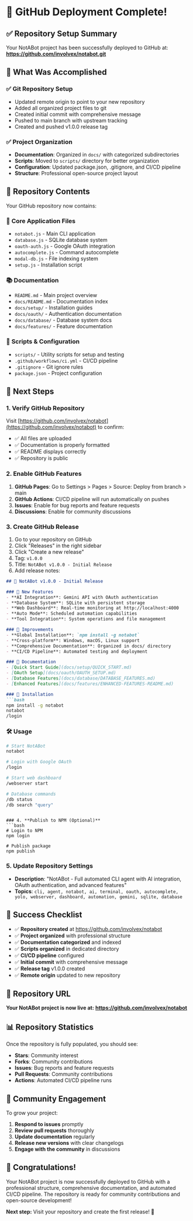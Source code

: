 # 🎉 GitHub Deployment Complete!

## ✅ **Repository Setup Summary**

Your NotABot project has been successfully deployed to GitHub at:
**https://github.com/involvex/notabot.git**

## 🚀 **What Was Accomplished**

### ✅ **Git Repository Setup**
- Updated remote origin to point to your new repository
- Added all organized project files to git
- Created initial commit with comprehensive message
- Pushed to main branch with upstream tracking
- Created and pushed v1.0.0 release tag

### ✅ **Project Organization**
- **Documentation**: Organized in `docs/` with categorized subdirectories
- **Scripts**: Moved to `scripts/` directory for better organization
- **Configuration**: Updated package.json, .gitignore, and CI/CD pipeline
- **Structure**: Professional open-source project layout

## 📁 **Repository Contents**

Your GitHub repository now contains:

### 🚀 **Core Application Files**
- `notabot.js` - Main CLI application
- `database.js` - SQLite database system
- `oauth-auth.js` - Google OAuth integration
- `autocomplete.js` - Command autocomplete
- `modal-db.js` - File indexing system
- `setup.js` - Installation script

### 📚 **Documentation**
- `README.md` - Main project overview
- `docs/README.md` - Documentation index
- `docs/setup/` - Installation guides
- `docs/oauth/` - Authentication documentation
- `docs/database/` - Database system docs
- `docs/features/` - Feature documentation

### 🔧 **Scripts & Configuration**
- `scripts/` - Utility scripts for setup and testing
- `.github/workflows/ci.yml` - CI/CD pipeline
- `.gitignore` - Git ignore rules
- `package.json` - Project configuration

## 🎯 **Next Steps**

### 1. **Verify GitHub Repository**
Visit [https://github.com/involvex/notabot](https://github.com/involvex/notabot) to confirm:
- ✅ All files are uploaded
- ✅ Documentation is properly formatted
- ✅ README displays correctly
- ✅ Repository is public

### 2. **Enable GitHub Features**
1. **GitHub Pages**: Go to Settings > Pages > Source: Deploy from branch > main
2. **GitHub Actions**: CI/CD pipeline will run automatically on pushes
3. **Issues**: Enable for bug reports and feature requests
4. **Discussions**: Enable for community discussions

### 3. **Create GitHub Release**
1. Go to your repository on GitHub
2. Click "Releases" in the right sidebar
3. Click "Create a new release"
4. Tag: `v1.0.0`
5. Title: `NotABot v1.0.0 - Initial Release`
6. Add release notes:

```markdown
## 🎉 NotABot v1.0.0 - Initial Release

### 🚀 New Features
- **AI Integration**: Gemini API with OAuth authentication
- **Database System**: SQLite with persistent storage
- **Web Dashboard**: Real-time monitoring at http://localhost:4000
- **Auto Mode**: Scheduled automation capabilities
- **Tool Integration**: System operations and file management

### 🔧 Improvements
- **Global Installation**: `npm install -g notabot`
- **Cross-platform**: Windows, macOS, Linux support
- **Comprehensive Documentation**: Organized in docs/ directory
- **CI/CD Pipeline**: Automated testing and deployment

### 📖 Documentation
- [Quick Start Guide](docs/setup/QUICK_START.md)
- [OAuth Setup](docs/oauth/OAUTH_SETUP.md)
- [Database Features](docs/database/DATABASE_FEATURES.md)
- [Enhanced Features](docs/features/ENHANCED-FEATURES-README.md)

### 🎯 Installation
```bash
npm install -g notabot
notabot
/login
```

### 🛠️ Usage
```bash
# Start NotABot
notabot

# Login with Google OAuth
/login

# Start web dashboard
/webserver start

# Database commands
/db status
/db search "query"
```
```

### 4. **Publish to NPM (Optional)**
```bash
# Login to NPM
npm login

# Publish package
npm publish
```

### 5. **Update Repository Settings**
- **Description**: "NotABot - Full automated CLI agent with AI integration, OAuth authentication, and advanced features"
- **Topics**: `cli, agent, notabot, ai, terminal, oauth, autocomplete, yolo, webserver, dashboard, automation, gemini, sqlite, database`

## 🎉 **Success Checklist**

- ✅ **Repository created** at https://github.com/involvex/notabot
- ✅ **Project organized** with professional structure
- ✅ **Documentation categorized** and indexed
- ✅ **Scripts organized** in dedicated directory
- ✅ **CI/CD pipeline** configured
- ✅ **Initial commit** with comprehensive message
- ✅ **Release tag** v1.0.0 created
- ✅ **Remote origin** updated to new repository

## 🚀 **Repository URL**

**Your NotABot project is now live at:**
**https://github.com/involvex/notabot**

## 📊 **Repository Statistics**

Once the repository is fully populated, you should see:
- **Stars**: Community interest
- **Forks**: Community contributions
- **Issues**: Bug reports and feature requests
- **Pull Requests**: Community contributions
- **Actions**: Automated CI/CD pipeline runs

## 🎯 **Community Engagement**

To grow your project:
1. **Respond to issues** promptly
2. **Review pull requests** thoroughly
3. **Update documentation** regularly
4. **Release new versions** with clear changelogs
5. **Engage with the community** in discussions

## 🎉 **Congratulations!**

Your NotABot project is now successfully deployed to GitHub with a professional structure, comprehensive documentation, and automated CI/CD pipeline. The repository is ready for community contributions and open-source development!

**Next step:** Visit your repository and create the first release! 🚀 
